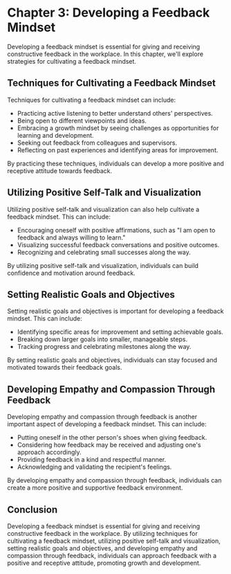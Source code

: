 Chapter 3: Developing a Feedback Mindset
========================================

Developing a feedback mindset is essential for giving and receiving constructive feedback in the workplace. In this chapter, we'll explore strategies for cultivating a feedback mindset.

Techniques for Cultivating a Feedback Mindset
---------------------------------------------

Techniques for cultivating a feedback mindset can include:

* Practicing active listening to better understand others' perspectives.
* Being open to different viewpoints and ideas.
* Embracing a growth mindset by seeing challenges as opportunities for learning and development.
* Seeking out feedback from colleagues and supervisors.
* Reflecting on past experiences and identifying areas for improvement.

By practicing these techniques, individuals can develop a more positive and receptive attitude towards feedback.

Utilizing Positive Self-Talk and Visualization
----------------------------------------------

Utilizing positive self-talk and visualization can also help cultivate a feedback mindset. This can include:

* Encouraging oneself with positive affirmations, such as "I am open to feedback and always willing to learn."
* Visualizing successful feedback conversations and positive outcomes.
* Recognizing and celebrating small successes along the way.

By utilizing positive self-talk and visualization, individuals can build confidence and motivation around feedback.

Setting Realistic Goals and Objectives
--------------------------------------

Setting realistic goals and objectives is important for developing a feedback mindset. This can include:

* Identifying specific areas for improvement and setting achievable goals.
* Breaking down larger goals into smaller, manageable steps.
* Tracking progress and celebrating milestones along the way.

By setting realistic goals and objectives, individuals can stay focused and motivated towards their feedback goals.

Developing Empathy and Compassion Through Feedback
--------------------------------------------------

Developing empathy and compassion through feedback is another important aspect of developing a feedback mindset. This can include:

* Putting oneself in the other person's shoes when giving feedback.
* Considering how feedback may be received and adjusting one's approach accordingly.
* Providing feedback in a kind and respectful manner.
* Acknowledging and validating the recipient's feelings.

By developing empathy and compassion through feedback, individuals can create a more positive and supportive feedback environment.

Conclusion
----------

Developing a feedback mindset is essential for giving and receiving constructive feedback in the workplace. By utilizing techniques for cultivating a feedback mindset, utilizing positive self-talk and visualization, setting realistic goals and objectives, and developing empathy and compassion through feedback, individuals can approach feedback with a positive and receptive attitude, promoting growth and development.
